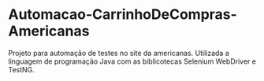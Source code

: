 # Automacao-CarrinhoDeCompras-Americanas

Projeto para automação de testes no site da americanas. Utilizada a linguagem de programação Java com as biblicotecas Selenium WebDriver e TestNG. 
